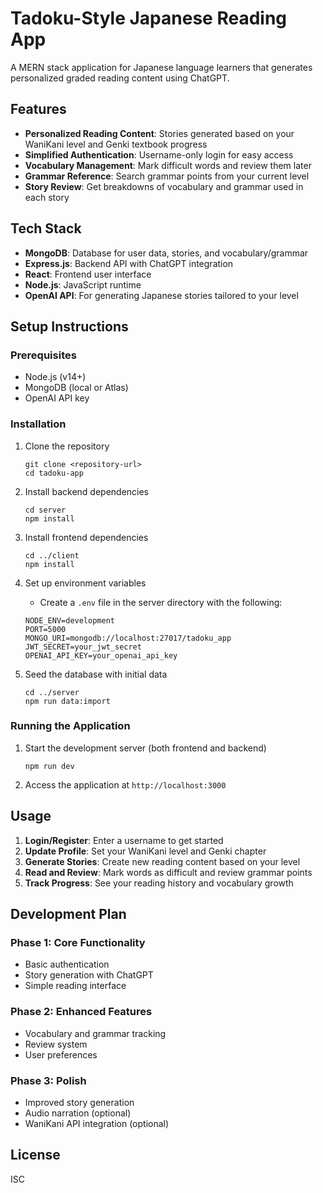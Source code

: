 # Tadoku-Style Japanese Reading App

A MERN stack application for Japanese language learners that generates personalized graded reading content using ChatGPT.

## Features

- **Personalized Reading Content**: Stories generated based on your WaniKani level and Genki textbook progress
- **Simplified Authentication**: Username-only login for easy access
- **Vocabulary Management**: Mark difficult words and review them later
- **Grammar Reference**: Search grammar points from your current level
- **Story Review**: Get breakdowns of vocabulary and grammar used in each story

## Tech Stack

- **MongoDB**: Database for user data, stories, and vocabulary/grammar
- **Express.js**: Backend API with ChatGPT integration
- **React**: Frontend user interface
- **Node.js**: JavaScript runtime
- **OpenAI API**: For generating Japanese stories tailored to your level

## Setup Instructions

### Prerequisites

- Node.js (v14+)
- MongoDB (local or Atlas)
- OpenAI API key

### Installation

1. Clone the repository
   ```
   git clone <repository-url>
   cd tadoku-app
   ```

2. Install backend dependencies
   ```
   cd server
   npm install
   ```

3. Install frontend dependencies
   ```
   cd ../client
   npm install
   ```

4. Set up environment variables
   - Create a `.env` file in the server directory with the following:
   ```
   NODE_ENV=development
   PORT=5000
   MONGO_URI=mongodb://localhost:27017/tadoku_app
   JWT_SECRET=your_jwt_secret
   OPENAI_API_KEY=your_openai_api_key
   ```

5. Seed the database with initial data
   ```
   cd ../server
   npm run data:import
   ```

### Running the Application

1. Start the development server (both frontend and backend)
   ```
   npm run dev
   ```

2. Access the application at `http://localhost:3000`

## Usage

1. **Login/Register**: Enter a username to get started
2. **Update Profile**: Set your WaniKani level and Genki chapter
3. **Generate Stories**: Create new reading content based on your level
4. **Read and Review**: Mark words as difficult and review grammar points
5. **Track Progress**: See your reading history and vocabulary growth

## Development Plan

### Phase 1: Core Functionality
- Basic authentication
- Story generation with ChatGPT
- Simple reading interface

### Phase 2: Enhanced Features
- Vocabulary and grammar tracking
- Review system
- User preferences

### Phase 3: Polish
- Improved story generation
- Audio narration (optional)
- WaniKani API integration (optional)

## License

ISC 